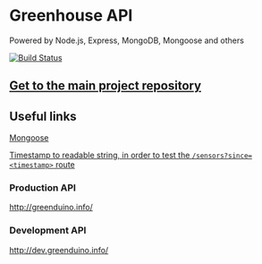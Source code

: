 # Greenhouse API
Powered by Node.js, Express, MongoDB, Mongoose and others

[![Build Status](http://jenkins.ozoneprojects.fr/job/greenhouse-prod/badge/icon)](http://jenkins.ozoneprojects.fr/job/greenhouse-prod/)

## [Get to the main project repository](https://github.com/ozonePowered/greenhouse)

## Useful links
[Mongoose]( https://www.djamware.com/post/58b27ce080aca72c54645983/how-to-create-nodejs-expressjs-and-mongodb-crud-web-application)

[Timestamp to readable string, in order to test the `/sensors?since=<timestamp>` route](http://www.timestampgenerator.com/date-from-timestamp/)

### Production API
http://greenduino.info/

### Development API
http://dev.greenduino.info/

